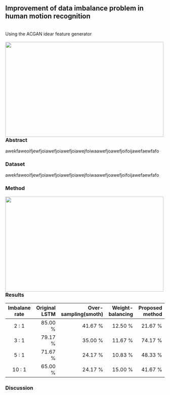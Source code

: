 ## Improvement of data imbalance problem in human motion recognition
<br>
Using the ACGAN idear feature generator
<br><br>
<img src="https://github.com/seungjae-won/feature_generator__human_motion/blob/master/figure/model_figure.PNG" align="left" height="300" width="500" >

<br><br><br><br><br><br><br><br><br><br><br><br>


<h3>Abstract</h3>
awekfaweoifjewfjoiawefjoiawefjoiawejfoiwaawefjoawefjoifoijawefaewfafo


### Dataset
awekfaweoifjewfjoiawefjoiawefjoiawejfoiwaawefjoawefjoifoijawefaewfafo

### Method
<img src="https://github.com/seungjae-won/feature_generator__human_motion/blob/master/figure/proposed_method.PNG" align="left" height="300" width="500" >
<br><br><br><br><br><br><br><br><br><br><br><br><br><br>


### Results
| Imbalane rate | Original LSTM | Over-sampling(smoth) | Weight-balancing | Proposed method |
| :-------------: |------------:|---------:|---------:| --:|
| 2 : 1      | 85.00 % | 41.67 % | 12.50 % | 21.67 % |
| 3 : 1      | 79.17 % | 35.00 % | 11.67 % | 74.17 % |
| 5 : 1      | 71.67 % | 24.17 % | 10.83 % | 48.33 % |
| 10 : 1      | 65.00 % | 24.17 % | 15.00 % | 41.67 % |



### Discussion
